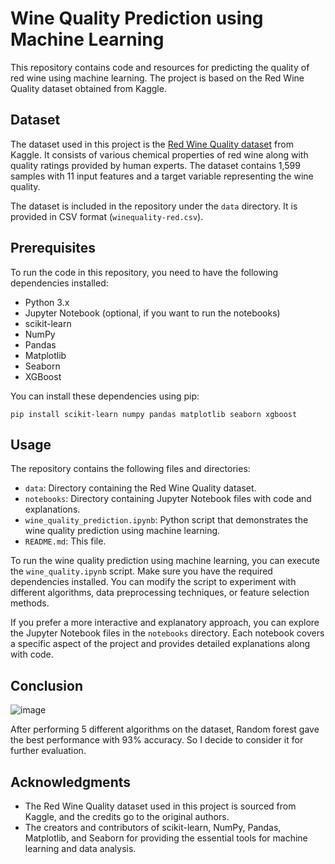 # Wine Quality Prediction using Machine Learning

This repository contains code and resources for predicting the quality of red wine using machine learning. The project is based on the Red Wine Quality dataset obtained from Kaggle.

## Dataset

The dataset used in this project is the [Red Wine Quality dataset](https://www.kaggle.com/uciml/red-wine-quality-cortez-et-al-2009) from Kaggle. It consists of various chemical properties of red wine along with quality ratings provided by human experts. The dataset contains 1,599 samples with 11 input features and a target variable representing the wine quality. 

The dataset is included in the repository under the `data` directory. It is provided in CSV format (`winequality-red.csv`).

## Prerequisites

To run the code in this repository, you need to have the following dependencies installed:

- Python 3.x
- Jupyter Notebook (optional, if you want to run the notebooks)
- scikit-learn
- NumPy
- Pandas
- Matplotlib
- Seaborn
- XGBoost

You can install these dependencies using pip:

```
pip install scikit-learn numpy pandas matplotlib seaborn xgboost
```

## Usage

The repository contains the following files and directories:

- `data`: Directory containing the Red Wine Quality dataset.
- `notebooks`: Directory containing Jupyter Notebook files with code and explanations.
- `wine_quality_prediction.ipynb`: Python script that demonstrates the wine quality prediction using machine learning.
- `README.md`: This file.

To run the wine quality prediction using machine learning, you can execute the `wine_quality.ipynb` script. Make sure you have the required dependencies installed. You can modify the script to experiment with different algorithms, data preprocessing techniques, or feature selection methods.

If you prefer a more interactive and explanatory approach, you can explore the Jupyter Notebook files in the `notebooks` directory. Each notebook covers a specific aspect of the project and provides detailed explanations along with code.

## Conclusion
![image](https://github.com/DiptiSanap/wine-quality-prediction/assets/107847530/34d4816f-1e22-473e-a624-48b19c21fc9d)

After performing 5 different algorithms on the dataset, Random forest gave the best performance with 93% accuracy. So I decide to consider it for further evaluation.

## Acknowledgments

- The Red Wine Quality dataset used in this project is sourced from Kaggle, and the credits go to the original authors.
- The creators and contributors of scikit-learn, NumPy, Pandas, Matplotlib, and Seaborn for providing the essential tools for machine learning and data analysis.
